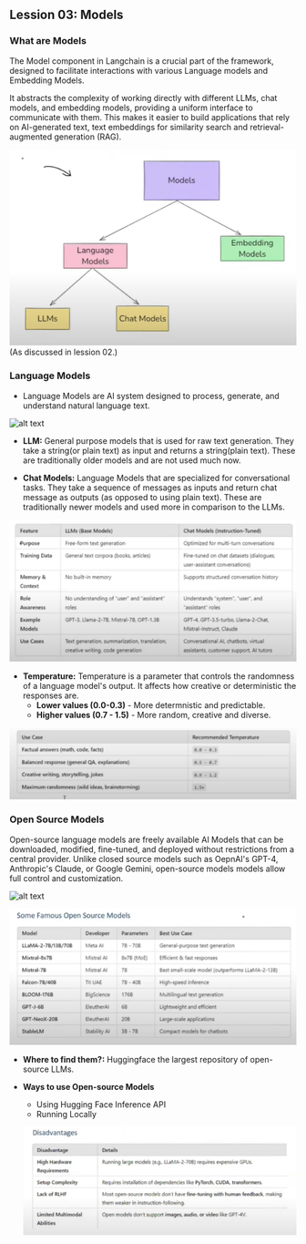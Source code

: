 ## Lession 03: Models

### What are Models

The Model component in Langchain is a crucial part of the framework, designed to facilitate interactions with various Language models and Embedding Models. 

It abstracts the complexity of working directly with different LLMs, chat models, and embedding models, providing a uniform interface to communicate with them. This makes it easier to build applications that rely on AI-generated text, text embeddings for similarity search and retrieval-augmented generation (RAG). 

![alt text](images/lession3_01.png)
(As discussed in lession 02.)

### Language Models
- Language Models are AI system designed to process, generate, and understand natural language text. 

![alt text](images/lession_3_02.png.png)

- **LLM:** General purpose models that is used for raw text generation. They take a string(or plain text) as input and returns a string(plain text). These are traditionally older models and are not used much now. 

- **Chat Models:** Language Models that are specialized for conversational tasks. They take a sequence of messages as inputs and return chat message as outputs (as opposed to using plain text). These are traditionally newer models and used more in comparison to the LLMs. 

![alt text](images/lession3_03.png)

- **Temperature:** Temperature is a parameter that controls the randomness of a language model's output. It affects how creative or deterministic the responses are. 
    - **Lower values (0.0-0.3)** - More determnistic and predictable. 
    - **Higher values (0.7 - 1.5)** - More random, creative and diverse. 

![alt text](images/lession_3_04.png)

### Open Source Models

Open-source language models are freely available AI Models that can be downloaded, modified, fine-tuned, and deployed without restrictions from a central provider. Unlike closed source models such as OepnAI's GPT-4, Anthropic's Claude, or Google Gemini, open-source models models allow full control and customization. 

![alt text](images/lession_3_5.png.png)

![alt text](images/lession_3_6.png)

- **Where to find them?:** Huggingface the largest repository of open-source LLMs. 

- **Ways to use Open-source Models**
    - Using Hugging Face Inference API
    - Running Locally

    ![alt text](images/lession_3_7.png)